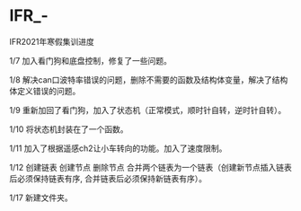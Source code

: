 # IFR_-
IFR2021年寒假集训进度

1/7 加入看门狗和底盘控制，修复了一些问题。

1/8 解决can口波特率错误的问题，删除不需要的函数及结构体变量，解决了结构体定义错误的问题。

1/9 重新加回了看门狗，加入了状态机（正常模式，顺时针自转，逆时针自转）。

1/10 将状态机封装在了一个函数。

1/11 加入了根据遥感ch2让小车转向的功能。加入了速度限制。

1/12 创建链表 创建节点 删除节点 合并两个链表为一个链表（创建新节点插入链表后必须保持链表有序, 合并链表后必须保持新链表有序）。

1/17 新建文件夹。
